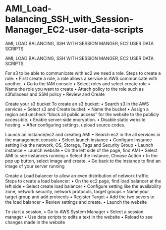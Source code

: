 # AMI_Load-balancing_SSH_with_Session-Manager_EC2-user-data-scripts
AMI, LOAD BALANCING, SSH WITH SESSION MANGER, EC2 USER DATA SCRIPTS

AMI, LOAD BALANCING, SSH WITH SESSION MANGER, EC2 USER DATA SCRIPTS

For s3 to be able to communicate with ec2 we need a role.
Steps to create a role:
    • First create a role, a role allows a service in AWS communicate with another.
    • Go to the IAM console
    • Select roles and select create role
    • Name the role you want to create
    • Attach policy to the role such as s3fullacess and SSM policy
    • Review and Create

Create your s3 bucket
To create an s3 bucket:
    • Search s3 in the AWS services
    • Select s3 and Create bucket.
    • Name the bucket
    • Assign a region and uncheck “block all public access” for the website to the publicly accessible.
    • Enable server-side encryption.
    • Disable static website hosting.
    • After configuring settings, upload source codes.

Launch an instance/ec2 and creating AMI
    • Search ec2 in the all services in the management console
    • Select launch instance
    • Configure instance setting like the network, OS, Storage, Tags and Security Group
    • Launch instance
    • Launch website
    • On the left side of the page, find AMI
    • Select AMI to see instances running
    • Select the instance, Choose Action
    • In the pop up button, select image and create.
    • Go back to the instance to find an image of your server running 

Create a Load balancer to allow an even distribution of network traffic.
Steps to create a load balancer:
    • On the ec2 page, find load balancer at the left side 
    • Select create load balancer
    • Configure setting like the availability zone, network security, network protocols, target groups
    • Name your target group and add protocols
    • Register Target
    • Add the two severs to the load balancer
    • Review settings and create.
    • Launch the website

To start a session,
    • Go to AWS System Manager
    • Select a session manager
    • Use data scripts to edits a text in the website
    • Reload to see changes made in the website
